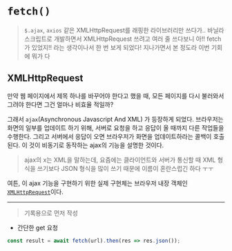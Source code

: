 # `fetch()`

>`$.ajax`, `axios` 같은 XMLHttpRequest를 래핑한 라이브러리만 쓰다가..
> 바닐라스크립트로 개발하면서 XMLHttpRequest 쓰려고 여러 줄 쓰다보니
> 아!! fetch가 있었지!! 라는 생각이나서 한 번 보게 되었다!
> 지나가면서 본 정도라 이번 기회에 뭐가 다

## XMLHttpRequest
만약 웹 페이지에서 제목 하나를 바꾸어야 한다고 했을 때,
모든 페이지를 다시 불러와서 그려야 한다면 그건 얼마나 비효율 적일까?

그래서 `ajax`(Asynchronous Javascript And XML) 가 등장하게 되었다.
브라우저는 화면의 일부를 업데이트 하기 위해, 서버로 요청을 하고 응답이 올 때까지 다른 작업들을 수행한다.
그리고 서버에서 응답이 오면 브라우저가 화면을 업데이트하라는 콜백이 호출된다.
이 것이 비동기로 동작하는 ajax의 기능을 설명한 것이다.

> ajax의 x는 XML을 말하는데, 요즘에는 클라이언트와 서버가 통신할 때 XML 형식을 쓰기보다 JSON 형식을 많이 쓰기 때문에 이름이 혼란스럽긴 하다 ㅜㅜ

여튼, 이 ajax 기능을 구현하기 위한 실제 구현체는 브라우저 내장 객체인 [`XMLHttpRequest`](https://developer.mozilla.org/en-US/docs/Web/API/XMLHttpRequest)이다.

-----
> 기록용으로 먼저 작성

- 간단한 get 요청

```js
const result = await fetch(url).then(res => res.json());
```
